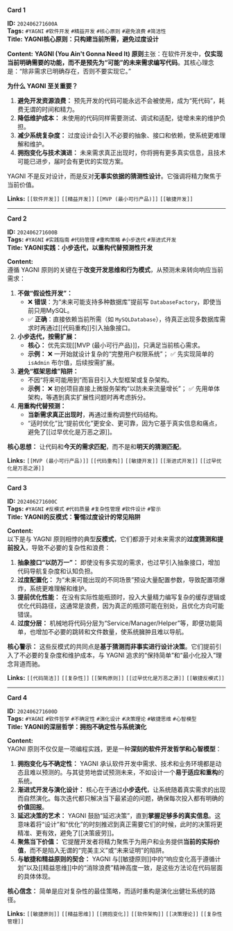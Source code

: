 **Card 1**

**ID:** `202406271600A`  
**Tags:** `#YAGNI` `#软件开发` `#精益开发` `#核心原则` `#避免浪费` `#简洁性`  
**Title:** **YAGNI核心原则：只构建当前所需，避免过度设计**

**Content:**
**YAGNI (You Ain't Gonna Need It) 原则**主张：在软件开发中，**仅实现当前明确需要的功能，而不是预先为“可能”的未来需求编写代码**。其核心理念是：“除非需求已明确存在，否则不要实现它。”
<!--SR:!2000-01-01,1,250!2000-01-01,1,250!2025-10-21,4,270-->

**为什么 YAGNI 至关重要？**
1.  **避免开发资源浪费：** 预先开发的代码可能永远不会被使用，成为“死代码”，耗费无谓的时间和精力。
2.  **降低维护成本：** 未使用的代码同样需要测试、调试和适配，徒增未来的维护负担。
3.  **减少系统复杂度：** 过度设计会引入不必要的抽象、接口和依赖，使系统更难理解和维护。
4.  **拥抱变化与技术演进：** 未来需求真正出现时，你将拥有更多真实信息，且技术可能已进步，届时会有更优的实现方案。

YAGNI 不是反对设计，而是反对**无事实依据的猜测性设计**。它强调将精力聚焦于当前价值。

**Links:** `[[软件开发]]` `[[精益开发]]` `[[MVP (最小可行产品)]]` `[[敏捷开发]]`

---

**Card 2**

**ID:** `202406271600B`  
**Tags:** `#YAGNI` `#实践指南` `#代码管理` `#重构策略` `#小步迭代` `#渐进式开发`  
**Title:** **YAGNI实践：小步迭代，以重构代替预测性开发**

**Content:**  
遵循 YAGNI 原则的关键在于**改变开发思维和行为模式**，从预测未来转向响应当前需求：

1.  **不做“假设性开发”：**
    *   ❌ **错误**：为“未来可能支持多种数据库”提前写 `DatabaseFactory`，即使当前只用MySQL。
    *   ✅ **正确**：直接依赖当前所需（如 `MySQLDatabase`），待真正出现多数据库需求时再通过[[代码重构]]引入抽象接口。
2.  **小步迭代，按需扩展：**
    *   **核心：** 优先实现[[MVP (最小可行产品)]]，只满足当前核心需求。
    *   **示例：** ❌ 一开始就设计复杂的“完整用户权限系统”； ✅ 先实现简单的 `isAdmin` 布尔值，后续按需扩展。
3.  **避免“框架思维”陷阱：**
    *   不因“将来可能用到”而盲目引入大型框架或复杂架构。
    *   **示例：** ❌ 初创项目直接上微服务架构“以防未来流量增长”； ✅ 先用单体架构，等遇到真实扩展性问题时再考虑拆分。
4.  **用重构代替预测：**
    *   **当新需求真正出现时**，再通过重构调整代码结构。
    *   “适时优化”比“提前优化”更安全、更可靠，因为它基于真实信息和痛点，避免了[[过早优化是万恶之源]]。

**核心思想：** 让代码和**今天的需求匹配**，而不是和**明天的猜测匹配**。

**Links:** `[[MVP (最小可行产品)]]` `[[代码重构]]` `[[敏捷开发]]` `[[渐进式开发]]` `[[过早优化是万恶之源]]`

---

**Card 3**

**ID:** `202406271600C`  
**Tags:** `#YAGNI` `#反模式` `#代码质量` `#复杂性管理` `#软件设计` `#警示`  
**Title:** **YAGNI的反模式：警惕过度设计的常见陷阱**

**Content:**  
以下是与 YAGNI 原则相悖的典型**反模式**，它们都源于对未来需求的**过度猜测和提前投入**，导致不必要的复杂性和浪费：

1.  **抽象接口“以防万一”：** 即使没有多实现的需求，也过早引入抽象接口，增加代码导航复杂度和认知负担。
2.  **过度配置化：** 为“未来可能出现的不同场景”预设大量配置参数，导致配置项爆炸，系统更难理解和维护。
3.  **提前优化性能：** 在没有实际性能瓶颈时，投入大量精力编写复杂的缓存逻辑或优化代码路径，这通常是浪费，因为真正的瓶颈可能在别处，且优化方向可能错误。
4.  **过度分层：** 机械地将代码分层为“Service/Manager/Helper”等，即便功能简单，也增加不必要的跳转和文件数量，使系统臃肿且难以导航。

**核心警示：** 这些反模式的共同点是**基于猜测而非事实进行设计决策**。它们提前引入了不必要的复杂度和维护成本，与 YAGNI 追求的“保持简单”和“最小化投入”理念背道而驰。

**Links:** `[[代码简洁]]` `[[复杂性]]` `[[架构原则]]` `[[过早优化是万恶之源]]` `[[敏捷反模式]]`

---

**Card 4**

**ID:** `202406271600D`  
**Tags:** `#YAGNI` `#软件哲学` `#不确定性` `#演化设计` `#决策理论` `#敏捷思维` `#心智模型`  
**Title:** **YAGNI的深层哲学：拥抱不确定性与系统演化**

**Content:**  
YAGNI 原则不仅仅是一项编程实践，更是一种**深刻的软件开发哲学和心智模型**：

1.  **拥抱变化与不确定性：** YAGNI 承认软件开发中需求、技术和业务环境都是动态且难以预测的。与其徒劳地尝试预测未来，不如设计一个**易于适应和重构**的系统。
2.  **渐进式开发与演化设计：** 核心在于通过**小步迭代**，让系统随着真实需求的出现而自然演化。每次迭代都只解决当下最紧迫的问题，确保每次投入都有明确的**价值回报**。
3.  **延迟决策的艺术：** YAGNI 鼓励“延迟决策”，直到**掌握足够多的真实信息**。这意味着将“设计”和“优化”的时刻推迟到真正需要它们的时候，此时的决策将更精准、更有效，避免了[[决策疲劳]]。
4.  **聚焦当下价值：** 它提醒开发者将精力聚焦于为用户和业务提供**当前的实际价值**，而不是陷入无谓的“完美主义”或“未来证明”的陷阱。
5.  **与敏捷和精益原则的契合：** YAGNI 与[[敏捷原则]]中的“响应变化高于遵循计划”以及[[精益思维]]中的“消除浪费”精神高度一致，是这些方法论在代码层面的具体体现。

**核心信念：** 简单是应对复杂性的最佳策略，而适时重构是演化出健壮系统的路径。

**Links:** `[[敏捷原则]]` `[[精益思维]]` `[[拥抱变化]]` `[[软件架构]]` `[[决策理论]]` `[[复杂性管理]]`